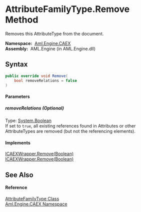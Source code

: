 AttributeFamilyType.Remove Method
=================================
Removes this AttributeType from the document.

  **Namespace:**  [Aml.Engine.CAEX][1]  
  **Assembly:**  AML.Engine (in AML.Engine.dll)

Syntax
------

```csharp
public override void Remove(
	bool removeRelations = false
)
```

#### Parameters

##### *removeRelations* (Optional)
Type: [System.Boolean][2]  
If set to `true`, all existing references found in Attributes or other AttributeTypes are removed (but not the referencing elements).

#### Implements
[ICAEXWrapper.Remove(Boolean)][3]  
[ICAEXWrapper.Remove(Boolean)][3]  


See Also
--------

#### Reference
[AttributeFamilyType Class][4]  
[Aml.Engine.CAEX Namespace][1]  

[1]: ../README.md
[2]: https://docs.microsoft.com/dotnet/api/system.boolean
[3]: ../ICAEXWrapper/Remove.md
[4]: README.md
[5]: https://www.automationml.org
[6]: ../../icons/logoShade.png